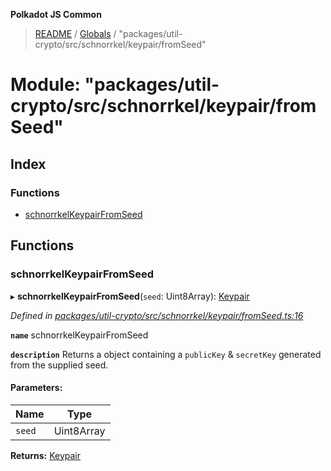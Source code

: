 **Polkadot JS Common**

> [README](../README.md) / [Globals](../globals.md) / "packages/util-crypto/src/schnorrkel/keypair/fromSeed"

# Module: "packages/util-crypto/src/schnorrkel/keypair/fromSeed"

## Index

### Functions

* [schnorrkelKeypairFromSeed](_packages_util_crypto_src_schnorrkel_keypair_fromseed_.md#schnorrkelkeypairfromseed)

## Functions

### schnorrkelKeypairFromSeed

▸ **schnorrkelKeypairFromSeed**(`seed`: Uint8Array): [Keypair](../interfaces/_packages_util_crypto_src_types_.keypair.md)

*Defined in [packages/util-crypto/src/schnorrkel/keypair/fromSeed.ts:16](https://github.com/polkadot-js/common/blob/975103fd/packages/util-crypto/src/schnorrkel/keypair/fromSeed.ts#L16)*

**`name`** schnorrkelKeypairFromSeed

**`description`** Returns a object containing a `publicKey` & `secretKey` generated from the supplied seed.

#### Parameters:

Name | Type |
------ | ------ |
`seed` | Uint8Array |

**Returns:** [Keypair](../interfaces/_packages_util_crypto_src_types_.keypair.md)
